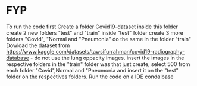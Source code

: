 # FYP

To run the code first Create a folder Covid19-dataset
inside this folder create 2 new folders "test" and "train"
inside "test" folder create 3 more folders "Covid", "Normal and "Pneumonia"
do the same in the folder "train"
Dowload the dataset from https://www.kaggle.com/datasets/tawsifurrahman/covid19-radiography-database - do not use the lung oppacity images.
insert the images in the respective folders in the "train" folder was that just create,
select 500 from each folder "Covid",Normal and "Pneumonia and insert it on the "test" folder on the respectives folders.
Run the code on a IDE conda base
